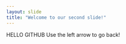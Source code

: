 ```yaml
---
layout: slide
title: "Welcome to our second slide!"
---
```

HELLO GITHUB
Use the left arrow to go back!
